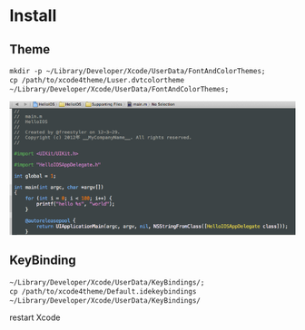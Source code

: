 Install
==========

## Theme

```
mkdir -p ~/Library/Developer/Xcode/UserData/FontAndColorThemes;
cp /path/to/xcode4theme/Luser.dvtcolortheme  ~/Library/Developer/Xcode/UserData/FontAndColorThemes;
```

![Screen Shot](screen_shot.png)


## KeyBinding

```
~/Library/Developer/Xcode/UserData/KeyBindings/;
cp /path/to/xcode4theme/Default.idekeybindings ~/Library/Developer/Xcode/UserData/KeyBindings/
```


restart Xcode

